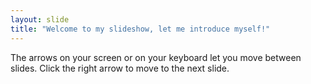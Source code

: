 ```yaml
---
layout: slide
title: "Welcome to my slideshow, let me introduce myself!"
---
```


<p>The arrows on your screen or on your keyboard let you move between slides. Click the right arrow to move to the next slide.</p>
